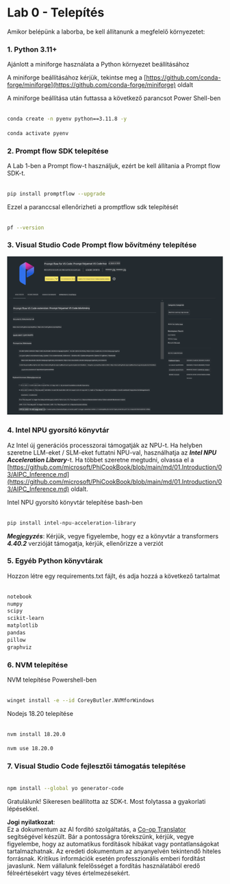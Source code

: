 <!--
CO_OP_TRANSLATOR_METADATA:
{
  "original_hash": "a4ef39027902e82f2c33d568d2a2259a",
  "translation_date": "2025-07-17T03:52:13+00:00",
  "source_file": "md/02.Application/02.Code/Phi3/VSCodeExt/HOL/AIPC/01.Installations.md",
  "language_code": "hu"
}
-->
# **Lab 0 - Telepítés**

Amikor belépünk a laborba, be kell állítanunk a megfelelő környezetet:


### **1. Python 3.11+**

Ajánlott a miniforge használata a Python környezet beállításához

A miniforge beállításához kérjük, tekintse meg a [https://github.com/conda-forge/miniforge](https://github.com/conda-forge/miniforge) oldalt

A miniforge beállítása után futtassa a következő parancsot Power Shell-ben

```bash

conda create -n pyenv python==3.11.8 -y

conda activate pyenv

```


### **2. Prompt flow SDK telepítése**

A Lab 1-ben a Prompt flow-t használjuk, ezért be kell állítania a Prompt flow SDK-t.

```bash

pip install promptflow --upgrade

```

Ezzel a paranccsal ellenőrizheti a promptflow sdk telepítését


```bash

pf --version

```

### **3. Visual Studio Code Prompt flow bővítmény telepítése**

![pf](../../../../../../../../../translated_images/pf_ext.8cf76b5846e9b8562b0dd276004237b3ff3797066b9f912d39c0ae6c88b35878.hu.png)


### **4. Intel NPU gyorsító könyvtár**

Az Intel új generációs processzorai támogatják az NPU-t. Ha helyben szeretne LLM-eket / SLM-eket futtatni NPU-val, használhatja az ***Intel NPU Acceleration Library***-t. Ha többet szeretne megtudni, olvassa el a [https://github.com/microsoft/PhiCookBook/blob/main/md/01.Introduction/03/AIPC_Inference.md](https://github.com/microsoft/PhiCookBook/blob/main/md/01.Introduction/03/AIPC_Inference.md) oldalt.

Intel NPU gyorsító könyvtár telepítése bash-ben


```bash

pip install intel-npu-acceleration-library

```

***Megjegyzés***: Kérjük, vegye figyelembe, hogy ez a könyvtár a transformers ***4.40.2*** verzióját támogatja, kérjük, ellenőrizze a verziót


### **5. Egyéb Python könyvtárak**


Hozzon létre egy requirements.txt fájlt, és adja hozzá a következő tartalmat

```txt

notebook
numpy 
scipy 
scikit-learn 
matplotlib 
pandas 
pillow 
graphviz

```


### **6. NVM telepítése**

NVM telepítése Powershell-ben


```bash

winget install -e --id CoreyButler.NVMforWindows

```

Nodejs 18.20 telepítése


```bash

nvm install 18.20.0

nvm use 18.20.0

```

### **7. Visual Studio Code fejlesztői támogatás telepítése**


```bash

npm install --global yo generator-code

```

Gratulálunk! Sikeresen beállította az SDK-t. Most folytassa a gyakorlati lépésekkel.

**Jogi nyilatkozat**:  
Ez a dokumentum az AI fordító szolgáltatás, a [Co-op Translator](https://github.com/Azure/co-op-translator) segítségével készült. Bár a pontosságra törekszünk, kérjük, vegye figyelembe, hogy az automatikus fordítások hibákat vagy pontatlanságokat tartalmazhatnak. Az eredeti dokumentum az anyanyelvén tekintendő hiteles forrásnak. Kritikus információk esetén professzionális emberi fordítást javaslunk. Nem vállalunk felelősséget a fordítás használatából eredő félreértésekért vagy téves értelmezésekért.
